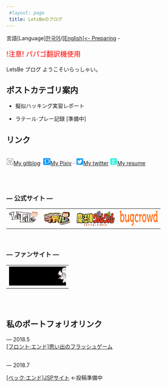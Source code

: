 ```yaml
---
 #layout: page
 title: LetsBeのブログ
---
```





言語[Language][한국어](indexko)/<a href="">[English]<- Preparing</a> -







<p style="color:red; font-size:18px;">!注意! パパゴ翻訳機使用</p>



LetsBe ブログ ようこそいらっしゃい。


ポストカテゴリ案内
---------------

* 擬似ハッキング実習レポート

* ラテール·プレー記録 [準備中]

<!--* dev.vcs = 버전 관리 시스템(Version Control System) 관련 내용들입니다.-->

<!--* etc = 그 외 ![텍스트](images/resume.png) [My resume](resume.md)-->
    
リンク
------------



<br>
<a alt="My gitblog" href="categories.html">
<img src="images/io.png" border="0" width="19" height="19">My gitblog</a>&middot; 
<a alt="My Pixiv" href="https://www.pixiv.net/users/1112945">
<img src="images/pixiv.png" border="0" width="19" height="19">My Pixiv</a> &middot; <a alt="My twitter" href="https://twitter.com/Luna_0x02">
<img src="images/twitter.png" border="0" width="19" height="19">My twitter</a>  

<a alt="My resume" href="/resume.md">
<img src="images/resume.png" border="0" width="19" height="19">My resume</a>  


<br><br>


<h3> ―  公式サイト  ―</h3>
<div>
<table frame=void>
	<th><a href="https://www.latale.com/Main/">
<img src="images/latale2.png" border="0" width="75" height="35"></a> </th> 
  <th><a href="https://la.happytuk.co.jp/la/index">
<img src="images/latale.png" border="0" width="75" height="42"></a></th> 
  <th><a href="http://guruguru-anime.jp/">
<img src="images/gugu.png" border="0" width="100" height="40"></a></th>
  <th><a href="https://www.bugcrowd.com/">
<img src="images/bugcrowd.png" border="0" width="100" height="40"></a></th>
	</table>
</div>

<br>  

<h3> ―  ファンサイト  ―</h3>
<div>
<table frame=void>
<th> <a href="http://kukuri.nikeya.com/index.html">
<img src="images/banal2.gif" border="0" width="150" height="50"></a> </th>
</table>
</div>


<br> <br>


私のポートフォリオリンク
------------

―  2018.5 <br>
  <a href="https://kurailuna.github.io/PP/index.html">[フロント·エンド]思い出のフラッシュゲーム</a>	
<br>

 ― 2018.7
<br> 

<a href="">[ベック·エンド]JSPサイト</a> <-投稿準備中
